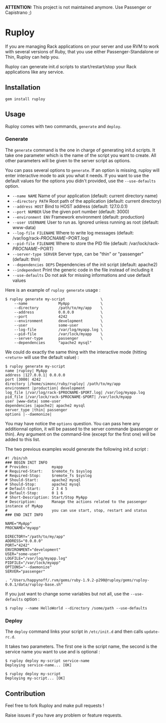 **ATTENTION:** This project is not maintained anymore. Use Passenger or Capistrano ;)

# Ruploy

If you are managing Rack applications on your server and use RVM to work with
several versions of Ruby, that you use either Passenger-Standalone or Thin, Ruploy can help you.

Ruploy can generate init.d scripts to start/restart/stop your Rack applications like any service.

## Installation

    gem install ruploy

## Usage

Ruploy comes with two commands, `generate` and `deploy`.

### Generate

The `generate` command is the one in charge of generating init.d scripts. It
take one parameter which is the name of the script you want to create. All other
parameters will be given to the server script as options.

You can pass several options to `generate`. If an option is missing, ruploy will
enter interactive mode to ask you what it needs. If you want to use the default
values for the options you didn't provided, use the `--use-defaults` option.

* `--name NAME`           Name of your application (default: current directory name)
* `--directory PATH`      Root path of the application (default: current directory)
* `--address HOST`        Bind to HOST address (default: 127.0.0.1)
* `--port NUMBER`         Use the given port number (default: 3000)
* `--environment ENV`     Framework environment (default: production)
* `--user USERNAME`       User to run as. Ignored unless running as root (default: www-data)
* `--log-file FILENAME`   Where to write log messages (default: /var/log/rack-$PROCNAME-$PORT.log)
* `--pid-file FILENAME`   Where to store the PID file (default: /var/lock/rack-$PROCNAME-$PORT)
* `--server-type SERVER`  Server type, can be "thin" or "passenger" (default: thin)
* `--dependencies DEPS`   Dependencies of the init script (default: apache2)
* `--independent`         Print the generic code in the file instead of including it
* `--use-defaults`        Do not ask for missing informations and use default values

Here is an example of `ruploy generate` usage :

    $ ruploy generate my-script                \
        --name              MyApp              \
        --directory         /path/to/my/app    \
        --address           0.0.0.0            \
        --port              4242               \
        --environment       development        \
        --user              some-user          \
        --log-file          /var/log/myapp.log \
        --pid-file          /var/lock/myapp    \
        --server-type       passenger          \
        --dependencies      "apache2 mysql"

We could do exactly the same thing with the interactive mode (hitting `<return>`
will  use the default value) :

    $ ruploy generate my-script
    name |ruploy| MyApp
    address |127.0.0.1| 0.0.0.0
    port |3000| 4242
    directory |/home/simonc/ruby/ruploy| /path/to/my/app
    environment |production| development
    log_file |/var/log/rack-$PROCNAME-$PORT.log| /var/log/myapp.log
    pid_file |/var/lock/rack-$PROCNAME-$PORT| /var/lock/myapp
    user |www-data| some-user
    dependencies |apache2| apache2 mysql
    server_type |thin| passenger
    options |--daemonize|

You may have notice the `options` question. You can pass here any additionnal
option, it will be passed to the server commande (passenger or thin). Any
argument on the command-line (except for the first one) will be added to this
list.

The two previous examples would generate the following init.d script :

    #! /bin/sh
    ### BEGIN INIT INFO
    # Provides:          myapp
    # Required-Start:    $remote_fs $syslog
    # Required-Stop:     $remote_fs $syslog
    # Should-Start:      apache2 mysql
    # Should-Stop:       apache2 mysql
    # Default-Start:     2 3 4 5
    # Default-Stop:      0 1 6
    # Short-Description: Start/Stop MyApp
    # Description:       Manage the actions related to the passenger instance of MyApp
    #                    you can use start, stop, restart and status
    ### END INIT INFO
    
    NAME="MyApp"
    PROCNAME="myapp"
    
    DIRECTORY="/path/to/my/app"
    ADDRESS="0.0.0.0"
    PORT="4242"
    ENVIRONMENT="development"
    USER="some-user"
    LOGFILE="/var/log/myapp.log"
    PIDFILE="/var/lock/myapp"
    OPTIONS="--daemonize"
    SERVER="passenger"
    
    . "/Users/happynoff/.rvm/gems/ruby-1.9.2-p290@ruploy/gems/ruploy-0.0.1/data/ruploy-base.sh"

If you just want to change some variables but not all, use the `--use-defaults`
option :

    $ ruploy --name HelloWorld --directory /some/path --use-defaults

### Deploy

The `deploy` command links your script in `/etc/init.d` and then calls
`update-rc.d`.

It takes two parameters. The first one is the script name, the second is the
service name you want to use and is optional :

    $ ruploy deploy my-script service-name
    Deploying service-name... [OK]
    
    $ ruploy deploy my-script
    Deploying my-script... [OK]

## Contribution

Feel free to fork Ruploy and make pull requests !

Raise issues if you have any problem or feature requests.
